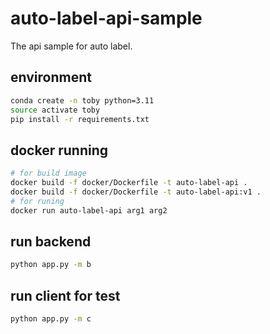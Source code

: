 # auto-label-api-sample
The api sample for auto label.

## environment

```bash
conda create -n toby python=3.11
source activate toby
pip install -r requirements.txt
```

## docker running

```bash
# for build image
docker build -f docker/Dockerfile -t auto-label-api .
docker build -f docker/Dockerfile -t auto-label-api:v1 .
# for runing
docker run auto-label-api arg1 arg2
```

## run backend

```bash
python app.py -m b
```

## run client for test

```bash
python app.py -m c
```



